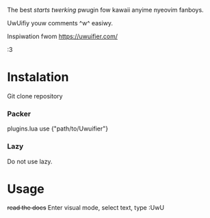 The best *starts twerking* pwugin fow kawaii anyime nyeovim fanboys.

UwUifiy youw comments ^w^ easiwy.

Inspiwation fwom https://uwuifier.com/

:3

# Instalation
Git clone repository

### Packer
plugins.lua
use {"path/to/Uwuifier"}

### Lazy
Do not use lazy.

# Usage
~~read the docs~~
Enter visual mode, select text, type :UwU
